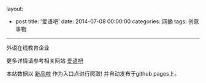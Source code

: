 layout: 
  - post 
title: '爱语吧' 
date: 2014-07-08 00:00:00 
categories: 网摘 
tags: 创意事物 
---

外语在线教育企业  

更多详情请参考相关网站 [爱语吧](http://www.iyuba.com/)  

本站数据以 [新品啦](http://xinpinla.com/) 作为入口点进行爬取! 并自动发布于github pages上。  
